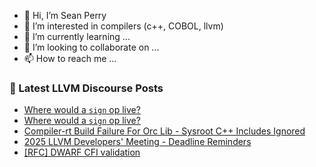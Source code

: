 - 👋 Hi, I’m Sean Perry
- 👀 I’m interested in compilers (c++, COBOL, llvm)
- 🌱 I’m currently learning ...
- 💞️ I’m looking to collaborate on ...
- 📫 How to reach me ...

<!---
s66perry/s66perry is a ✨ special ✨ repository because its `README.md` (this file) appears on your GitHub profile.
You can click the Preview link to take a look at your changes.
--->
### 📕 Latest LLVM Discourse Posts

<!-- DISCOURSE-LLVM:START -->
- [Where would a `sign` op live?](https://discourse.llvm.org/t/where-would-a-sign-op-live/87267#post_4)
- [Where would a `sign` op live?](https://discourse.llvm.org/t/where-would-a-sign-op-live/87267#post_3)
- [Compiler-rt Build Failure For Orc Lib - Sysroot C++ Includes Ignored](https://discourse.llvm.org/t/compiler-rt-build-failure-for-orc-lib-sysroot-c-includes-ignored/87268#post_2)
- [2025 LLVM Developers&#39; Meeting - Deadline Reminders](https://discourse.llvm.org/t/2025-llvm-developers-meeting-deadline-reminders/87300#post_1)
- [[RFC] DWARF CFI validation](https://discourse.llvm.org/t/rfc-dwarf-cfi-validation/86936#post_10)
<!-- DISCOURSE-LLVM:END -->
